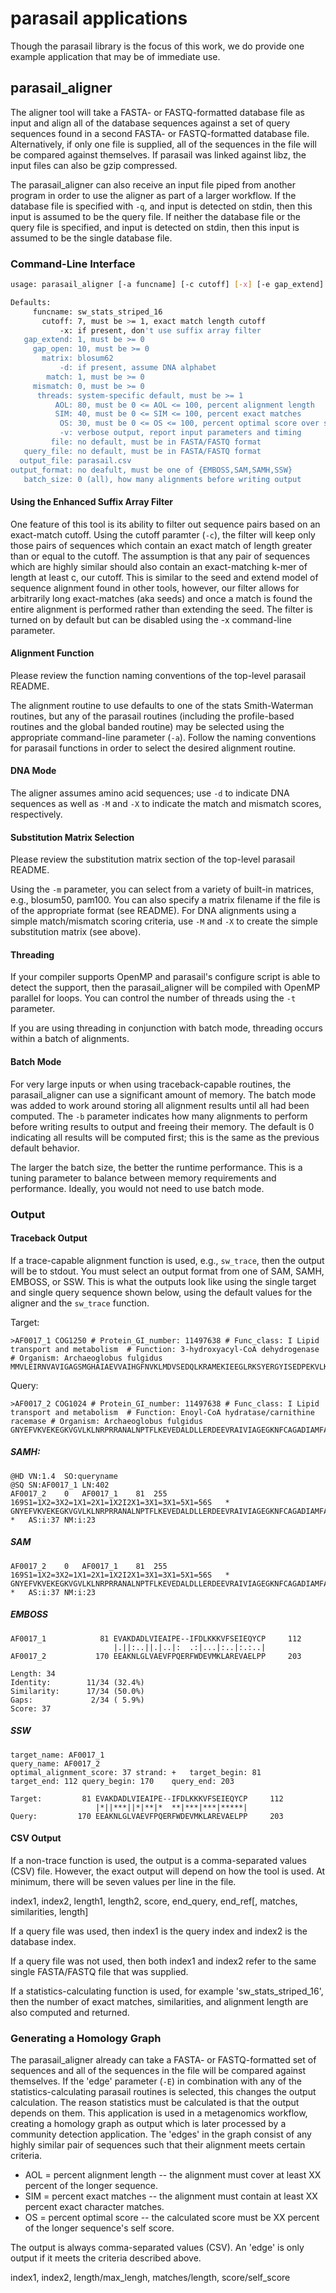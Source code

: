 # parasail applications

Though the parasail library is the focus of this work, we do provide one example application that may be of immediate use.

## parasail_aligner

The aligner tool will take a FASTA- or FASTQ-formatted database file as input and align all of the database sequences against a set of query sequences found in a second FASTA- or FASTQ-formatted database file.  Alternatively, if only one file is supplied, all of the sequences in the file will be compared against themselves.  If parasail was linked against libz, the input files can also be gzip compressed.

The parasail_aligner can also receive an input file piped from another program in order to use the aligner as part of a larger workflow. If the database file is specified with `-q`, and input is detected on stdin, then this input is assumed to be the query file. If neither the database file or the query file is specified, and input is detected on stdin, then this input is assumed to be the single database file.

### Command-Line Interface

```bash
usage: parasail_aligner [-a funcname] [-c cutoff] [-x] [-e gap_extend] [-o gap_open] [-m matrix] [-t threads] [-d] [-M match] [-X mismatch] [-k band size (for nw_banded)] [-l AOL] [-s SIM] [-i OS] [-v] -f file [-q query_file] [-g output_file] [-O output_format {EMBOSS,SAM,SAMH,SSW}] [-b batch_size]

Defaults:
     funcname: sw_stats_striped_16
       cutoff: 7, must be >= 1, exact match length cutoff
           -x: if present, don't use suffix array filter
   gap_extend: 1, must be >= 0
     gap_open: 10, must be >= 0
       matrix: blosum62
           -d: if present, assume DNA alphabet
        match: 1, must be >= 0
     mismatch: 0, must be >= 0
      threads: system-specific default, must be >= 1
          AOL: 80, must be 0 <= AOL <= 100, percent alignment length
          SIM: 40, must be 0 <= SIM <= 100, percent exact matches
           OS: 30, must be 0 <= OS <= 100, percent optimal score over self score
           -v: verbose output, report input parameters and timing
         file: no default, must be in FASTA/FASTQ format
   query_file: no default, must be in FASTA/FASTQ format
  output_file: parasail.csv
output_format: no deafult, must be one of {EMBOSS,SAM,SAMH,SSW}
   batch_size: 0 (all), how many alignments before writing output
```

#### Using the Enhanced Suffix Array Filter

One feature of this tool is its ability to filter out sequence pairs based on an exact-match cutoff.  Using the cutoff paramter (`-c`), the filter will keep only those pairs of sequences which contain an exact match of length greater than or equal to the cutoff.  The assumption is that any pair of sequences which are highly similar should also contain an exact-matching k-mer of length at least c, our cutoff.  This is similar to the seed and extend model of sequence alignment found in other tools, however, our filter allows for arbitrarily long exact-matches (aka seeds) and once a match is found the entire alignment is performed rather than extending the seed.  The filter is turned on by default but can be disabled using the -x command-line parameter.

#### Alignment Function

Please review the function naming conventions of the top-level parasail README.

The alignment routine to use defaults to one of the stats Smith-Waterman routines, but any of the parasail routines (including the profile-based routines and the global banded routine) may be selected using the appropriate command-line parameter (`-a`).  Follow the naming conventions for parasail functions in order to select the desired alignment routine.

#### DNA Mode

The aligner assumes amino acid sequences; use `-d` to indicate DNA sequences as well as `-M` and `-X` to indicate the match and mismatch scores, respectively.

#### Substitution Matrix Selection

Please review the substitution matrix section of the top-level parasail README.

Using the `-m` parameter, you can select from a variety of built-in matrices, e.g., blosum50, pam100. You can also specify a matrix filename if the file is of the appropriate format (see README). For DNA alignments using a simple match/mismatch scoring criteria, use `-M` and `-X` to create the simple substitution matrix (see above).

#### Threading

If your compiler supports OpenMP and parasail's configure script is able to detect the support, then the parasail_aligner will be compiled with OpenMP parallel for loops. You can control the number of threads using the `-t` parameter.

If you are using threading in conjunction with batch mode, threading occurs within a batch of alignments.

#### Batch Mode

For very large inputs or when using traceback-capable routines, the parasail_aligner can use a significant amount of memory. The batch mode was added to work around storing all alignment results until all had been computed. The `-b` parameter indicates how many alignments to perform before writing results to output and freeing their memory. The default is 0 indicating all results will be computed first; this is the same as the previous default behavior.

The larger the batch size, the better the runtime performance. This is a tuning parameter to balance between memory requirements and performance. Ideally, you would not need to use batch mode.

### Output

#### Traceback Output

If a trace-capable alignment function is used, e.g., `sw_trace`, then the output will be to stdout.  You must select an output format from one of SAM, SAMH, EMBOSS, or SSW.  This is what the outputs look like using the single target and single query sequence shown below, using the default values for the aligner and the `sw_trace` function.

Target:

```
>AF0017_1 COG1250 # Protein_GI_number: 11497638 # Func_class: I Lipid transport and metabolism  # Function: 3-hydroxyacyl-CoA dehydrogenase # Organism: Archaeoglobus fulgidus
MMVLEIRNVAVIGAGSMGHAIAEVVAIHGFNVKLMDVSEDQLKRAMEKIEEGLRKSYERGYISEDPEKVLKRIEATADLIEVAKDADLVIEAIPEIFDLKKKVFSEIEQYCPDHTIFATNTSSLSITKLAEATKRPEKFIGMHFFNPPKILKLLEIVWGEKTSEETIRIVEDFARKIDRIIIHVRKDVPGFIVNRIFVTMSNEASWAVEMGEGTIEEIDSAVKYRLGLPMGLFELHDVLGGGSVDVSYHVLEYYRQTLGESYRPSPLFERLFKAGHYGKKTGKGFYDWSEGKTNEVPLRAGANFDLLRLVAPAVNEAAWLIEKGVASAEEIDLAVLHGLNYPRGLLRMADDFGIDSIVKKLNELYEKYNGEERYKVNPVLQKMVEEGKLGRTTGEGFYKYGD
```

Query:

```
>AF0017_2 COG1024 # Protein_GI_number: 11497638 # Func_class: I Lipid transport and metabolism  # Function: Enoyl-CoA hydratase/carnithine racemase # Organism: Archaeoglobus fulgidus
GNYEFVKVEKEGKVGVLKLNRPRRANALNPTFLKEVEDALDLLERDEEVRAIVIAGEGKNFCAGADIAMFASGRPEMVTEFSQLGHKVFRKIEMLSKPVIAAIHGAAVGGGFELAMACDLRVMSERAFLGLPELNLGIIPGWGGTQRLAYYVGVSKLKEVIMLKRNIKPEEAKNLGLVAEVFPQERFWDEVMKLAREVAELPPLAVKYLKKVIALGTMPALETGNLAESEAGAVIALTDDVAEGIQAFNYRRKPNFRGR
```

##### SAMH:

```
@HD	VN:1.4	SO:queryname
@SQ	SN:AF0017_1	LN:402
AF0017_2	0	AF0017_1	81	255	169S1=1X2=3X2=1X1=2X1=1X2I2X1=3X1=3X1=5X1=56S	*	GNYEFVKVEKEGKVGVLKLNRPRRANALNPTFLKEVEDALDLLERDEEVRAIVIAGEGKNFCAGADIAMFASGRPEMVTEFSQLGHKVFRKIEMLSKPVIAAIHGAAVGGGFELAMACDLRVMSERAFLGLPELNLGIIPGWGGTQRLAYYVGVSKLKEVIMLKRNIKPEEAKNLGLVAEVFPQERFWDEVMKLAREVAELPPLAVKYLKKVIALGTMPALETGNLAESEAGAVIALTDDVAEGIQAFNYRRKPNFRGR	*	AS:i:37	NM:i:23	
```

##### SAM

```
AF0017_2	0	AF0017_1	81	255	169S1=1X2=3X2=1X1=2X1=1X2I2X1=3X1=3X1=5X1=56S	*	GNYEFVKVEKEGKVGVLKLNRPRRANALNPTFLKEVEDALDLLERDEEVRAIVIAGEGKNFCAGADIAMFASGRPEMVTEFSQLGHKVFRKIEMLSKPVIAAIHGAAVGGGFELAMACDLRVMSERAFLGLPELNLGIIPGWGGTQRLAYYVGVSKLKEVIMLKRNIKPEEAKNLGLVAEVFPQERFWDEVMKLAREVAELPPLAVKYLKKVIALGTMPALETGNLAESEAGAVIALTDDVAEGIQAFNYRRKPNFRGR	*	AS:i:37	NM:i:23	
```

##### EMBOSS

```
AF0017_1            81 EVAKDADLVIEAIPE--IFDLKKKVFSEIEQYCP     112
                       |.||:..||.|..|:  .:|...|:..|:.:..|
AF0017_2           170 EEAKNLGLVAEVFPQERFWDEVMKLAREVAELPP     203

Length: 34
Identity:        11/34 (32.4%)
Similarity:      17/34 (50.0%)
Gaps:             2/34 ( 5.9%)
Score: 37
```

##### SSW

```
target_name: AF0017_1
query_name: AF0017_2
optimal_alignment_score: 37	strand: +	target_begin: 81	target_end: 112	query_begin: 170	query_end: 203

Target:         81 EVAKDADLVIEAIPE--IFDLKKKVFSEIEQYCP     112
                   |*||***||*|**|*  **|***|***|*****|
Query:         170 EEAKNLGLVAEVFPQERFWDEVMKLAREVAELPP     203
```


#### CSV Output

If a non-trace function is used, the output is a comma-separated values (CSV) file.  However, the exact output will depend on how the tool is used.  At minimum, there will be seven values per line in the file.

index1, index2, length1, length2, score, end_query, end_ref[, matches, similarities, length]

If a query file was used, then index1 is the query index and index2 is the database index.

If a query file was not used, then both index1 and index2 refer to the same single FASTA/FASTQ file that was supplied.

If a statistics-calculating function is used, for example 'sw_stats_striped_16', then the number of exact matches, similarities, and alignment length are also computed and returned.

### Generating a Homology Graph

The parasail_aligner already can take a FASTA- or FASTQ-formatted set of sequences and all of the sequences in the file will be compared against themselves.  If the 'edge' parameter (`-E`) in combination with any of the statistics-calculating parasail routines is selected, this changes the output calculation.  The reason statistics must be calculated is that the output depends on them.  This application is used in a metagenomics workflow, creating a homology graph as output which is later processed by a community detection application.  The 'edges' in the graph consist of any highly similar pair of sequences such that their alignment meets certain criteria.

 * AOL = percent alignment length -- the alignment must cover at least XX percent of the longer sequence.
 * SIM = percent exact matches -- the alignment must contain at least XX percent exact character matches.
 * OS = percent optimal score -- the calculated score must be XX percent of the longer sequence's self score.

The output is always comma-separated values (CSV).  An 'edge' is only output if it meets the criteria described above.

index1, index2, length/max_lengh, matches/length, score/self_score
